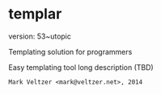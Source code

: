 templar
=======

version: 53~utopic

Templating solution for programmers

Easy templating tool long description (TBD)

	Mark Veltzer <mark@veltzer.net>, 2014
